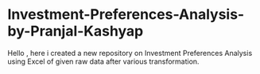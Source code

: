 # Investment-Preferences-Analysis-by-Pranjal-Kashyap
Hello , here i created a new repository on Investment Preferences Analysis using Excel of given raw data after various transformation.
